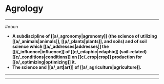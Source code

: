 # Agrology
---
#noun
- **A subdiscipline of [[a/_agronomy|agronomy]] (the science of utilizing [[a/_animals|animals]], [[p/_plants|plants]], and soils) and of soil science which [[a/_addresses|addresses]] the [[i/_influence|influence]] of [[e/_edaphic|edaphic]] (soil-related) [[c/_conditions|conditions]] on [[c/_crop|crop]] production for [[o/_optimizing|optimizing]] it.**
- **The science and [[a/_art|art]] of [[a/_agriculture|agriculture]].**
---
---
